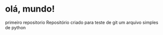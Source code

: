 # olá, mundo!
 primeiro repositorio 
 Repositório criado para teste de git
 um arquivo simples de python
